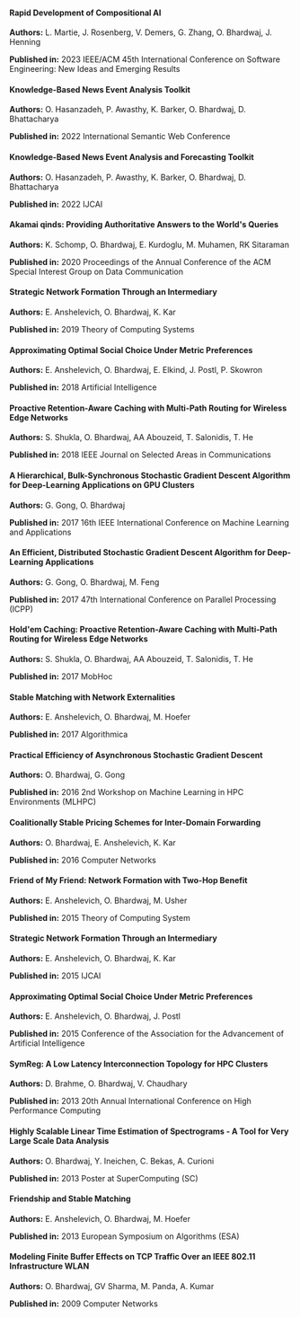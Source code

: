 #### Rapid Development of Compositional AI

**Authors:** L. Martie, J. Rosenberg, V. Demers, G. Zhang, O. Bhardwaj, J. Henning

**Published in:** 2023 IEEE/ACM 45th International Conference on Software Engineering: New Ideas and Emerging Results

#### Knowledge-Based News Event Analysis Toolkit

**Authors:** O. Hasanzadeh, P. Awasthy, K. Barker, O. Bhardwaj, D. Bhattacharya

**Published in:** 2022 International Semantic Web Conference

#### Knowledge-Based News Event Analysis and Forecasting Toolkit

**Authors:** O. Hasanzadeh, P. Awasthy, K. Barker, O. Bhardwaj, D. Bhattacharya

**Published in:** 2022 IJCAI

#### Akamai qinds: Providing Authoritative Answers to the World's Queries

**Authors:** K. Schomp, O. Bhardwaj, E. Kurdoglu, M. Muhamen, RK Sitaraman

**Published in:** 2020 Proceedings of the Annual Conference of the ACM Special Interest Group on Data Communication

#### Strategic Network Formation Through an Intermediary

**Authors:** E. Anshelevich, O. Bhardwaj, K. Kar

**Published in:** 2019 Theory of Computing Systems

#### Approximating Optimal Social Choice Under Metric Preferences

**Authors:** E. Anshelevich, O. Bhardwaj, E. Elkind, J. Postl, P. Skowron

**Published in:** 2018 Artificial Intelligence

#### Proactive Retention-Aware Caching with Multi-Path Routing for Wireless Edge Networks

**Authors:** S. Shukla, O. Bhardwaj, AA Abouzeid, T. Salonidis, T. He

**Published in:** 2018 IEEE Journal on Selected Areas in Communications

#### A Hierarchical, Bulk-Synchronous Stochastic Gradient Descent Algorithm for Deep-Learning Applications on GPU Clusters

**Authors:** G. Gong, O. Bhardwaj

**Published in:** 2017 16th IEEE International Conference on Machine Learning and Applications

#### An Efficient, Distributed Stochastic Gradient Descent Algorithm for Deep-Learning Applications

**Authors:** G. Gong, O. Bhardwaj, M. Feng

**Published in:** 2017 47th International Conference on Parallel Processing (ICPP)

#### Hold'em Caching: Proactive Retention-Aware Caching with Multi-Path Routing for Wireless Edge Networks

**Authors:** S. Shukla, O. Bhardwaj, AA Abouzeid, T. Salonidis, T. He

**Published in:** 2017 MobHoc

#### Stable Matching with Network Externalities

**Authors:** E. Anshelevich, O. Bhardwaj, M. Hoefer

**Published in:** 2017 Algorithmica

#### Practical Efficiency of Asynchronous Stochastic Gradient Descent

**Authors:** O. Bhardwaj, G. Gong

**Published in:** 2016 2nd Workshop on Machine Learning in HPC Environments (MLHPC)

#### Coalitionally Stable Pricing Schemes for Inter-Domain Forwarding

**Authors:** O. Bhardwaj, E. Anshelevich, K. Kar

**Published in:** 2016 Computer Networks

#### Friend of My Friend: Network Formation with Two-Hop Benefit

**Authors:** E. Anshelevich, O. Bhardwaj, M. Usher

**Published in:** 2015 Theory of Computing System

#### Strategic Network Formation Through an Intermediary

**Authors:** E. Anshelevich, O. Bhardwaj, K. Kar

**Published in:** 2015 IJCAI

#### Approximating Optimal Social Choice Under Metric Preferences

**Authors:** E. Anshelevich, O. Bhardwaj, J. Postl

**Published in:** 2015 Conference of the Association for the Advancement of Artificial Intelligence

#### SymReg: A Low Latency Interconnection Topology for HPC Clusters

**Authors:** D. Brahme, O. Bhardwaj, V. Chaudhary

**Published in:** 2013 20th Annual International Conference on High Performance Computing

#### Highly Scalable Linear Time Estimation of Spectrograms - A Tool for Very Large Scale Data Analysis

**Authors:** O. Bhardwaj, Y. Ineichen, C. Bekas, A. Curioni

**Published in:** 2013 Poster at SuperComputing (SC)

#### Friendship and Stable Matching

**Authors:** E. Anshelevich, O. Bhardwaj, M. Hoefer

**Published in:** 2013 European Symposium on Algorithms (ESA)

#### Modeling Finite Buffer Effects on TCP Traffic Over an IEEE 802.11 Infrastructure WLAN

**Authors:** O. Bhardwaj, GV Sharma, M. Panda, A. Kumar

**Published in:** 2009 Computer Networks
